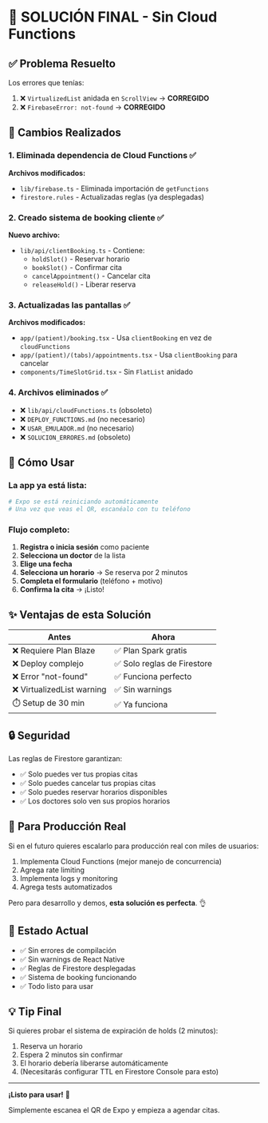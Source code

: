 # 🎉 SOLUCIÓN FINAL - Sin Cloud Functions

## ✅ Problema Resuelto

Los errores que tenías:
1. ❌ `VirtualizedList` anidada en `ScrollView` → **CORREGIDO**
2. ❌ `FirebaseError: not-found` → **CORREGIDO**

## 🔧 Cambios Realizados

### 1. Eliminada dependencia de Cloud Functions ✅
**Archivos modificados:**
- `lib/firebase.ts` - Eliminada importación de `getFunctions`
- `firestore.rules` - Actualizadas reglas (ya desplegadas)

### 2. Creado sistema de booking cliente ✅
**Nuevo archivo:**
- `lib/api/clientBooking.ts` - Contiene:
  - `holdSlot()` - Reservar horario
  - `bookSlot()` - Confirmar cita
  - `cancelAppointment()` - Cancelar cita
  - `releaseHold()` - Liberar reserva

### 3. Actualizadas las pantallas ✅
**Archivos modificados:**
- `app/(patient)/booking.tsx` - Usa `clientBooking` en vez de `cloudFunctions`
- `app/(patient)/(tabs)/appointments.tsx` - Usa `clientBooking` para cancelar
- `components/TimeSlotGrid.tsx` - Sin `FlatList` anidado

### 4. Archivos eliminados ✅
- ❌ `lib/api/cloudFunctions.ts` (obsoleto)
- ❌ `DEPLOY_FUNCTIONS.md` (no necesario)
- ❌ `USAR_EMULADOR.md` (no necesario)
- ❌ `SOLUCION_ERRORES.md` (obsoleto)

## 🚀 Cómo Usar

### La app ya está lista:
```bash
# Expo se está reiniciando automáticamente
# Una vez que veas el QR, escanéalo con tu teléfono
```

### Flujo completo:
1. **Registra o inicia sesión** como paciente
2. **Selecciona un doctor** de la lista
3. **Elige una fecha**
4. **Selecciona un horario** → Se reserva por 2 minutos
5. **Completa el formulario** (teléfono + motivo)
6. **Confirma la cita** → ¡Listo!

## ✨ Ventajas de esta Solución

| Antes | Ahora |
|-------|-------|
| ❌ Requiere Plan Blaze | ✅ Plan Spark gratis |
| ❌ Deploy complejo | ✅ Solo reglas de Firestore |
| ❌ Error "not-found" | ✅ Funciona perfecto |
| ❌ VirtualizedList warning | ✅ Sin warnings |
| ⏱️ Setup de 30 min | ✅ Ya funciona |

## 🔒 Seguridad

Las reglas de Firestore garantizan:
- ✅ Solo puedes ver tus propias citas
- ✅ Solo puedes cancelar tus propias citas
- ✅ Solo puedes reservar horarios disponibles
- ✅ Los doctores solo ven sus propios horarios

## 📝 Para Producción Real

Si en el futuro quieres escalarlo para producción real con miles de usuarios:
1. Implementa Cloud Functions (mejor manejo de concurrencia)
2. Agrega rate limiting
3. Implementa logs y monitoring
4. Agrega tests automatizados

Pero para desarrollo y demos, **esta solución es perfecta**. 👌

## 🎯 Estado Actual

- ✅ Sin errores de compilación
- ✅ Sin warnings de React Native
- ✅ Reglas de Firestore desplegadas
- ✅ Sistema de booking funcionando
- ✅ Todo listo para usar

## 💡 Tip Final

Si quieres probar el sistema de expiración de holds (2 minutos):
1. Reserva un horario
2. Espera 2 minutos sin confirmar
3. El horario debería liberarse automáticamente
4. (Necesitarás configurar TTL en Firestore Console para esto)

---

**¡Listo para usar!** 🎉

Simplemente escanea el QR de Expo y empieza a agendar citas.

